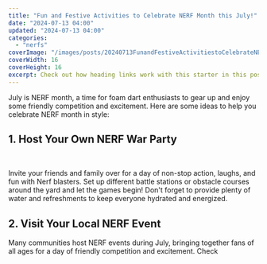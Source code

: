 ```yaml
---
title: "Fun and Festive Activities to Celebrate NERF Month this July!"
date: "2024-07-13 04:00"
updated: "2024-07-13 04:00"
categories:
  - "nerfs"
coverImage: "/images/posts/20240713FunandFestiveActivitiestoCelebrateNERFMonththisJuly_1.jpg"
coverWidth: 16
coverHeight: 16
excerpt: Check out how heading links work with this starter in this post.
---
```


<script>
  import { base } from '$app/paths';
</script>


July is NERF month, a time for foam dart enthusiasts to gear up and enjoy some friendly competition and excitement. Here are some ideas to help you celebrate NERF month in style:

## 1. Host Your Own NERF War Party

<img class="inline object-contain w-full my-4" src="{base}/images/posts/20240713FunandFestiveActivitiestoCelebrateNERFMonththisJuly_2.jpg" alt="" style="aspect-ratio: 16 / 16;" width="16" height="16">


Invite your friends and family over for a day of non-stop action, laughs, and fun with Nerf blasters. Set up different battle stations or obstacle courses around the yard and let the games begin! Don't forget to provide plenty of water and refreshments to keep everyone hydrated and energized.

## 2. Visit Your Local NERF Event

Many communities host NERF events during July, bringing together fans of all ages for a day of friendly competition and excitement. Check
